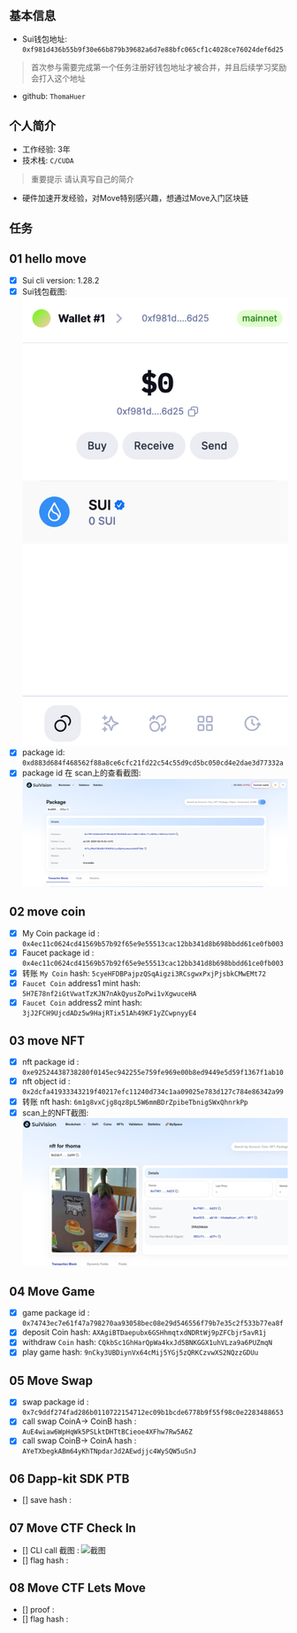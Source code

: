 ## 基本信息
- Sui钱包地址: `0xf981d436b55b9f30e66b879b39682a6d7e88bfc065cf1c4028ce76024def6d25`
> 首次参与需要完成第一个任务注册好钱包地址才被合并，并且后续学习奖励会打入这个地址
- github: `ThomaHuer`

## 个人简介
- 工作经验: 3年
- 技术栈: `C/CUDA`
> 重要提示 请认真写自己的简介
- 硬件加速开发经验，对Move特别感兴趣，想通过Move入门区块链

## 任务

##   01 hello move  
- [x] Sui cli version: 1.28.2
- [x] Sui钱包截图: ![Sui钱包截图](./notes/1.png)
- [x] package id: `0xd883d684f468562f88a8ce6cfc21fd22c54c55d9cd5bc050cd4e2dae3d77332a`
- [x] package id 在 scan上的查看截图:![Scan截图](./notes/2.png)

##   02 move coin
- [x] My Coin package id :  `0x4ec11c0624cd41569b57b92f65e9e55513cac12bb341d8b698bbdd61ce0fb003`
- [x] Faucet package id : `0x4ec11c0624cd41569b57b92f65e9e55513cac12bb341d8b698bbdd61ce0fb003`
- [x] 转账 `My Coin` hash: `5cyeHFDBPajpzQSqAigzi3RCsgwxPxjPjsbkCMwEMt72`
- [x] `Faucet Coin` address1 mint hash: `5H7E78nf2iGtVwatTzKJN7nAkQyusZoPwi1vXgwuceHA`
- [x] `Faucet Coin` address2 mint hash: `3jJ2FCH9UjcdADz5w9HajRTix51Ah49KF1yZCwpnyyE4`

##   03 move NFT
- [x] nft package id : `0xe92524438738280f0145ec942255e759fe969e00b8ed9449e5d59f1367f1ab10`          
- [x] nft object id :  `0x2dcfa41933343219f40217efc11240d734c1aa09025e783d127c784e86342a99`
- [x] 转账 nft  hash: `6m1g8vxCjg8qz8pL5W6mmBDrZpibeTbnigSWxQhnrkPp`
- [x] scan上的NFT截图:![Scan截图](./notes/3.png)

##   04 Move Game
- [x] game package id : `0x74743ec7e61f47a798270aa93058bec08e29d546556f79b7e35c2f533b77ea8f`
- [x] deposit Coin hash: `AXAgiBTDaepubx6GSHhmqtxdNDRtWj9pZFCbjr5avR1j`
- [x] withdraw `Coin` hash: `CQkbSc1GhHarQpWa4kxJd5BNKGGX1uhVLza9a6PUZmqN`
- [x] play game hash: `9nCky3UBDiynVx64cMij5YGj5zQRKCzvwXS2NQzzGDUu`

##   05 Move Swap
- [x] swap package id : `0x7c9ddf274fad286b0110722154712ec09b1bcde6778b9f55f98c0e2283488653`
- [x] call swap CoinA-> CoinB  hash : `AuE4wiaw6WpHqWk5PSLktDHTtBCieoe4XFhw7Rw5A6Z`
- [x] call swap CoinB-> CoinA  hash : `AYeTXbegkABm64yKhTNpdarJd2AEwdjjc4WySQW5uSnJ`

##   06 Dapp-kit SDK PTB
- [] save hash :

##   07 Move CTF Check In
- [] CLI call 截图 : ![截图](./images/你的图片地址)
- [] flag hash :

##   08 Move CTF Lets Move
- [] proof : 
- [] flag hash :
